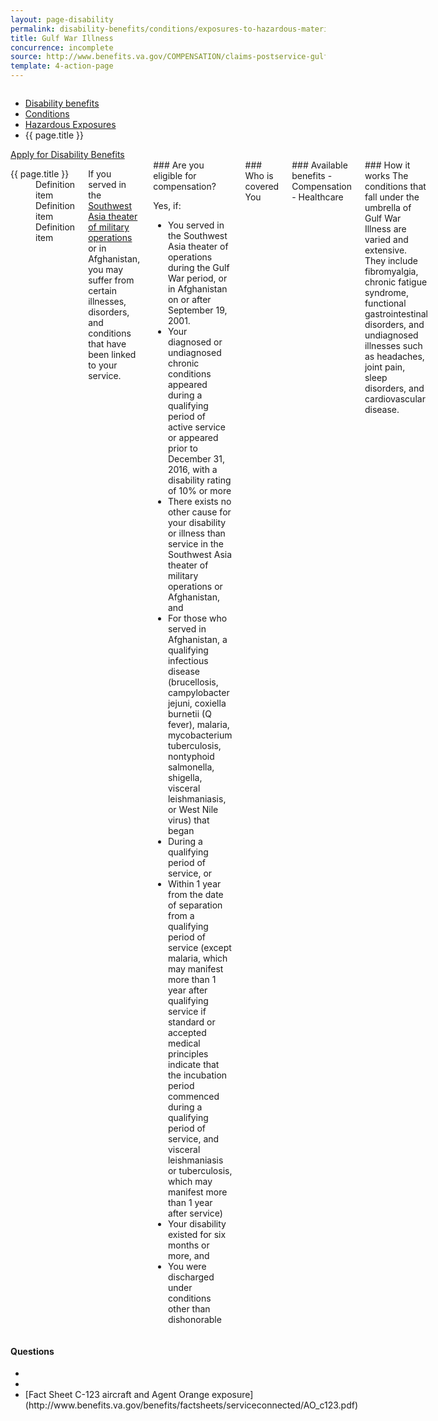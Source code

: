 ```yaml
---
layout: page-disability
permalink: disability-benefits/conditions/exposures-to-hazardous-materials/gulf-war-illness/index.html
title: Gulf War Illness
concurrence: incomplete
source: http://www.benefits.va.gov/COMPENSATION/claims-postservice-gulfwar.asp
template: 4-action-page
---
```


<div class="splash" markdown="0">
<div class="row" markdown="0">
<div class="small-12 columns" markdown="0">

<ul class="breadcrumbs" role="menubar" aria-label="Primary">
<li class="parent"><a href="{{ site.url }}/disability-benefits/">Disability benefits</a></li>
<li class="parent"><a href="{{ site.url }}/disability-benefits/conditions/">Conditions</a></li>
<li class="parent"><a href="{{ site.url }}/disability-benefits/conditions/exposures-to-hazardous-materials/">Hazardous Exposures</a></li>
<li class="active">{{ page.title }}</li>
</ul>

</div>
</div>
</div>

<div class="main" role="main" markdown="0">

<div class="action-bar">
  <div class="row">
    <div class="small-12 columns">
      <a class="usa-button-primary" href="{{ site.url}}/disability-benefits/get/">Apply for Disability Benefits</a>
    </div>
  </div>  
</div>

<div class="section one" markdown="0">
<div class="primary" markdown="0">
<div class="row" markdown="0">
<div class="small-12 medium-8 columns">


<dl class="panel-list plain">
<dt>{{ page.title }}</dt>
<dd>Definition item</dd>
<dd>Definition item</dd>
<dd>Definition item</dd>
</dl>

<div markdown="1">

If you served in the [Southwest Asia theater of military operations](http://www.publichealth.va.gov/exposures/gulfwar/military-service.asp) or in Afghanistan, you may suffer from certain illnesses, disorders, and conditions that have been linked to your service.
</div>
<div class="call-out" markdown="1">
### Are you eligible for compensation?

Yes, if:

- You served in the Southwest Asia theater of operations during the Gulf War period, or in Afghanistan on or after September 19, 2001.
- Your diagnosed or undiagnosed chronic conditions appeared during a qualifying period of active service or appeared prior to December 31, 2016, with a disability rating of 10% or more
- There exists no other cause for your disability or illness than service in the Southwest Asia theater of military operations or Afghanistan, and
- For those who served in Afghanistan, a qualifying infectious disease (brucellosis, campylobacter jejuni, coxiella burnetii (Q fever), malaria, mycobacterium tuberculosis, nontyphoid salmonella, shigella, visceral leishmaniasis, or West Nile virus) that began
- During a qualifying period of service, or
- Within 1 year from the date of separation from a qualifying period of service (except malaria, which may manifest more than 1 year after qualifying service if standard or accepted medical principles indicate that the incubation period commenced during a qualifying period of service, and visceral leishmaniasis or tuberculosis, which may manifest more than 1 year after service)
- Your disability existed for six months or more, and
- You were discharged under conditions other than dishonorable 
 </div>
<div class="call-out" markdown="1">
### Who is covered
You
</div>
<div class="call-out" markdown="1">
### Available benefits
- Compensation
- Healthcare 
</div>
<div class="call-out" markdown="1">
### How it works
The conditions that fall under the umbrella of Gulf War Illness are varied and extensive. They include fibromyalgia, chronic fatigue syndrome, functional gastrointestinal disorders, and undiagnosed illnesses such as headaches, joint pain, sleep disorders, and cardiovascular disease. 
</div>

</div>


<div class="small-12 medium-4 columns" markdown="0">
<div markdown="0">

<h4 class="highlight">Questions</h4>

<ul class="plain">

<li></li>

<li>
</li>

<li>
[Fact Sheet
C-123 aircraft and Agent Orange exposure](http://www.benefits.va.gov/benefits/factsheets/serviceconnected/AO_c123.pdf)
</li>
</ul>
</div>
</div>


</div>
</div>
</div>

<!--

<div class="section secondary" markdown="0">
<div class="row" markdown="0">
<div class="small-12 columns" markdown="1">

#### See also:

- Start application process
- Learn more detailed health information about Gulf War Illness

</div>
</div>
</div>

-->

</div>
